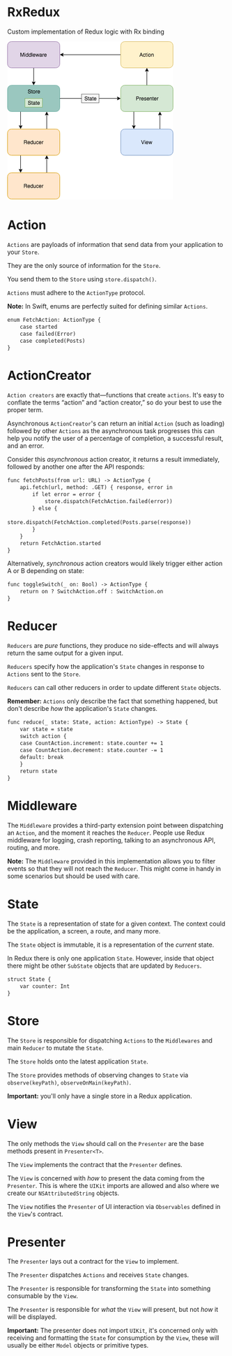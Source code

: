 # RxRedux
Custom implementation of Redux logic with Rx binding

![Redux](https://github.com/ChrisAU/RxRedux/blob/master/Redux.png "Redux")

# Action

`Actions` are payloads of information that send data from your application to your `Store`.

They are the only source of information for the `Store`.

You send them to the `Store` using `store.dispatch()`.

`Actions` must adhere to the `ActionType` protocol.

**Note:** In Swift, enums are perfectly suited for defining similar `Actions`.

```
enum FetchAction: ActionType {
    case started
    case failed(Error)
    case completed(Posts)
}
```

# ActionCreator

`Action creators` are exactly that—functions that create `actions`. It's easy to conflate the terms “action” and “action creator,” so do your best to use the proper term.

Asynchronous `ActionCreator`'s can return an initial `Action` (such as loading) followed by other `Actions` as the asynchronous task progresses this can help you notify the user of a percentage of completion, a successful result, and an error.

Consider this _asynchronous_ action creator, it returns a result immediately, followed by another one after the API responds:

```
func fetchPosts(from url: URL) -> ActionType {
    api.fetch(url, method: .GET) { response, error in
        if let error = error {
            store.dispatch(FetchAction.failed(error))
        } else {
            store.dispatch(FetchAction.completed(Posts.parse(response))
        }
    }
    return FetchAction.started
}
```

Alternatively, _synchronous_ action creators would likely trigger either action A or B depending on state:

```
func toggleSwitch(_ on: Bool) -> ActionType {
    return on ? SwitchAction.off : SwitchAction.on
}
```


# Reducer

`Reducers` are *pure* functions, they produce no side-effects and will always return the same output for a given input.

`Reducers` specify how the application's `State` changes in response to `Actions` sent to the `Store`.

`Reducers` can call other reducers in order to update different `State` objects.

**Remember:** `Actions` only describe the fact that something happened, but don't describe _how_ the application's `State` changes.

```
func reduce(_ state: State, action: ActionType) -> State {
    var state = state
    switch action {
    case CountAction.increment: state.counter += 1
    case CountAction.decrement: state.counter -= 1
    default: break
    }
    return state
}
```

# Middleware

The `Middleware` provides a third-party extension point between dispatching an `Action`, and the moment it reaches the `Reducer`. People use Redux middleware for logging, crash reporting, talking to an asynchronous API, routing, and more.

**Note:** The `Middleware` provided in this implementation allows you to filter events so that they will not reach the `Reducer`. This might come in handy in some scenarios but should be used with care.

# State

The `State` is a representation of state for a given context. The context could be the application, a screen, a route, and many more.

The `State` object is immutable, it is a representation of the _current_ state.

In Redux there is only one application `State`. However, inside that object there might be other `SubState` objects that are updated by `Reducers`.

```
struct State {
    var counter: Int
}
```

# Store

The `Store` is responsible for dispatching `Actions` to the `Middlewares` and main `Reducer` to mutate the `State`.

The `Store` holds onto the latest application `State`.

The `Store` provides methods of observing changes to `State` via `observe(keyPath)`, `observeOnMain(keyPath)`.

**Important:** you'll only have a single store in a Redux application.

# View

The only methods the `View` should call on the `Presenter` are the base methods present in `Presenter<T>`.

The `View` implements the contract that the `Presenter` defines.

The `View` is concerned with _how_ to present the data coming from the `Presenter`. This is where the `UIKit` imports are allowed and  also where we create our `NSAttributedString` objects.

The `View` notifies the `Presenter` of UI interaction via `Observables` defined in the `View`'s contract.

# Presenter<T>

The `Presenter` lays out a contract for the `View` to implement.

The `Presenter` dispatches `Actions` and receives `State` changes.

The `Presenter` is responsible for transforming the `State` into something consumable by the `View`.

The `Presenter` is responsible for _what_ the `View` will present, but not _how_ it will be displayed.

**Important:** The presenter does not import `UIKit`, it's concerned only with receiving and formatting the `State` for consumption by the `View`, these will usually be either `Model` objects or primitive types.

